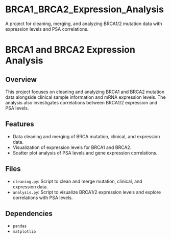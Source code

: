 # BRCA1_BRCA2_Expression_Analysis
A project for cleaning, merging, and analyzing BRCA1/2 mutation data with expression levels and PSA correlations.

# BRCA1 and BRCA2 Expression Analysis

## Overview
This project focuses on cleaning and analyzing BRCA1 and BRCA2 mutation data alongside clinical sample information and mRNA expression levels. The analysis also investigates correlations between BRCA1/2 expression and PSA levels.

## Features
- Data cleaning and merging of BRCA mutation, clinical, and expression data.
- Visualization of expression levels for BRCA1 and BRCA2.
- Scatter plot analysis of PSA levels and gene expression correlations.

## Files
- `cleaning.py`: Script to clean and merge mutation, clinical, and expression data.
- `analysis.py`: Script to visualize BRCA1/2 expression levels and explore correlations with PSA levels.

## Dependencies
- `pandas`
- `matplotlib`

